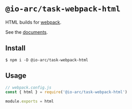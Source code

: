 # `@io-arc/task-webpack-html`

HTML builds for [webpack](https://webpack.js.org/).

See the [documents](https://io-arc.tech/plugins/task-webpack-html.html).

## Install

```shell
$ npm i -D @io-arc/task-webpack-html
```

## Usage

```typescript
// webpack.config.js
const { html } = require('@io-arc/task-webpack-html')

module.exports = html
```
